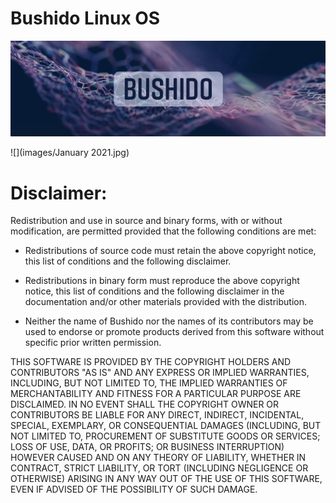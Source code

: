 # Bushido Linux OS

![](images/BUSHIDO.jpg)

![](images/January 2021.jpg)

# Disclaimer:
 
Redistribution and use in source and binary forms, with or without modification, are permitted provided that the following conditions are met:

* Redistributions of source code must retain the above copyright notice, 
  this list of conditions and the following disclaimer.

* Redistributions in binary form must reproduce the above copyright notice,
  this list of conditions and the following disclaimer in the documentation
  and/or other materials provided with the distribution.

* Neither the name of Bushido nor the names of its contributors 
  may be used to endorse or promote products derived from this software 
  without specific prior written permission.

THIS SOFTWARE IS PROVIDED BY THE COPYRIGHT HOLDERS AND CONTRIBUTORS "AS IS" AND ANY EXPRESS OR IMPLIED WARRANTIES, INCLUDING, BUT NOT LIMITED TO, THE IMPLIED WARRANTIES OF MERCHANTABILITY AND FITNESS FOR A PARTICULAR PURPOSE ARE DISCLAIMED. IN NO EVENT SHALL THE COPYRIGHT OWNER OR CONTRIBUTORS BE LIABLE FOR ANY DIRECT, INDIRECT, INCIDENTAL, SPECIAL, EXEMPLARY, OR CONSEQUENTIAL DAMAGES (INCLUDING, BUT NOT LIMITED TO, PROCUREMENT OF SUBSTITUTE GOODS OR SERVICES; LOSS OF USE, DATA, OR PROFITS; OR BUSINESS INTERRUPTION) HOWEVER CAUSED AND ON ANY THEORY OF LIABILITY, WHETHER IN CONTRACT, STRICT LIABILITY, OR TORT (INCLUDING NEGLIGENCE OR OTHERWISE) ARISING IN ANY WAY OUT OF THE USE OF THIS SOFTWARE, EVEN IF ADVISED OF THE POSSIBILITY OF SUCH DAMAGE.
